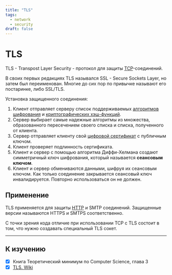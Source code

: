 ```yaml
---
title: "TLS"
tags:
  - network
  - security
draft: false
---
```


# TLS

TLS - Transpost Layer Security - протокол для защиты [TCP](tcp.md)-соединений.

В своих первых редакциях TLS назывался SSL - Secure Sockets Layer, но затем был переименован.
Многие до сих пор по привычке называют его постаринке, либо SSL/TLS.

Установка защищенного соединения:
1. Клиент отправляет серверу список поддерживаемых [алгоритмов шифрования](../security/cipher.md) и [криптографических хэш-функций](../security/crypto_hash_function.md).
2. Сервер выбирает самые надежные алгоритмы из множества, образованного пересечением своего списка и списка, полученного от клиента.
3. Сервер отправляет клиенту свой [цифровой сертификат](../security/digital_certificate.md) с публичным ключом.
4. Клиент проверяет подлинность сертификата.
5. Клиент и сервер с помощью алгоритма Диффи-Хелмана создают симметричный ключ шифрования, который называется __сеансовым ключом__.
6. Клиент и сервер обмениваются данными, шифруя их сеансовым ключом. Как только соединение закрывается сеансовый ключ инвалидируется. Повторно использоваться он не должен.

## Применение
TLS применяется для защиты [HTTP](http.md) и SMTP соединений.
Защищенные версии называются HTTPS и SMTPS соответственно.

С точки зрения кода отличие при использовании TCP с TLS состоит в том, что нужно создавать специальный TLS сокет.

---
## К изучению

- [X] Книга Теоретический минимум по Computer Science, глава 3
- [X] [TLS. Wiki](https://ru.wikipedia.org/wiki/TLS)

